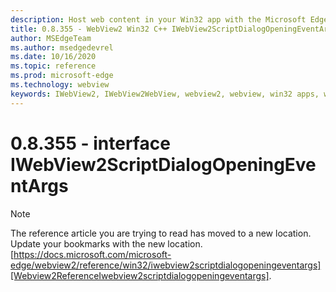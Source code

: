 ```yaml
---
description: Host web content in your Win32 app with the Microsoft Edge WebView2 control
title: 0.8.355 - WebView2 Win32 C++ IWebView2ScriptDialogOpeningEventArgs
author: MSEdgeTeam
ms.author: msedgedevrel
ms.date: 10/16/2020
ms.topic: reference
ms.prod: microsoft-edge
ms.technology: webview
keywords: IWebView2, IWebView2WebView, webview2, webview, win32 apps, win32, edge
---
```


# 0.8.355 - interface IWebView2ScriptDialogOpeningEventArgs 

> [!NOTE]
> The reference article you are trying to read has moved to a new location.  
> Update your bookmarks with the new location.  
> [https://docs.microsoft.com/microsoft-edge/webview2/reference/win32/iwebview2scriptdialogopeningeventargs][Webview2ReferenceIwebview2scriptdialogopeningeventargs].  

[Webview2ReferenceIwebview2scriptdialogopeningeventargs]: /microsoft-edge/webview2/reference/win32/iwebview2scriptdialogopeningeventargs "interface IWebView2ScriptDialogOpeningEventArgs | Microsoft Docs"
